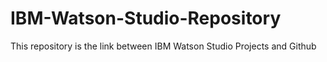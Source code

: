# IBM-Watson-Studio-Repository
This repository is the link between IBM Watson Studio Projects and Github
